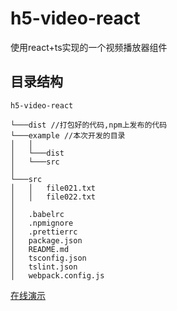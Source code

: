 # h5-video-react
使用react+ts实现的一个视频播放器组件

## 目录结构

```
h5-video-react

└───dist //打包好的代码,npm上发布的代码
└───example //本次开发的目录
│   │ 
│   └───dist
│   └───src
│
└───src
│   │   file021.txt
│   │   file022.txt
│
│   .babelrc
│   .npmignore
│   .prettierrc
│   package.json
│   README.md
│   tsconfig.json
│   tslint.json
│   webpack.config.js
```

[在线演示](https://sun111sunshine.github.io/h5-video-react/)
